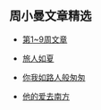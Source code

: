 ## 周小曼文章精选

- [第1~9周文章](/Article/zxm/week1-9.html )

- [旅人如夏](/Article/zxm/lvren.html)

- [你我如路人般匆匆](/Article/zxm/luren.html)

- [他的爱去南方](/Article/zxm/nanfang.html)

  

